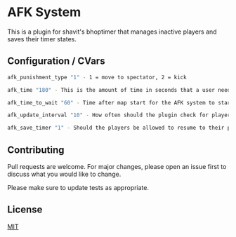 # AFK System

This is a plugin for shavit's bhoptimer that manages inactive players and saves their timer states. 

## Configuration / CVars

```bash
afk_punishment_type "1" - 1 = move to spectator, 2 = kick

afk_time "180" - This is the amount of time in seconds that a user needs to be inactive to get promted the AFK menu.

afk_time_to_wait "60" - Time after map start for the AFK system to start working. 

afk_update_interval "10" - How often should the plugin check for player movement?

afk_save_timer "1" - Should the players be allowed to resume to their pre-afk timer state? 0 = disabled

```


## Contributing
Pull requests are welcome. For major changes, please open an issue first to discuss what you would like to change.

Please make sure to update tests as appropriate.

## License
[MIT](https://choosealicense.com/licenses/mit/)